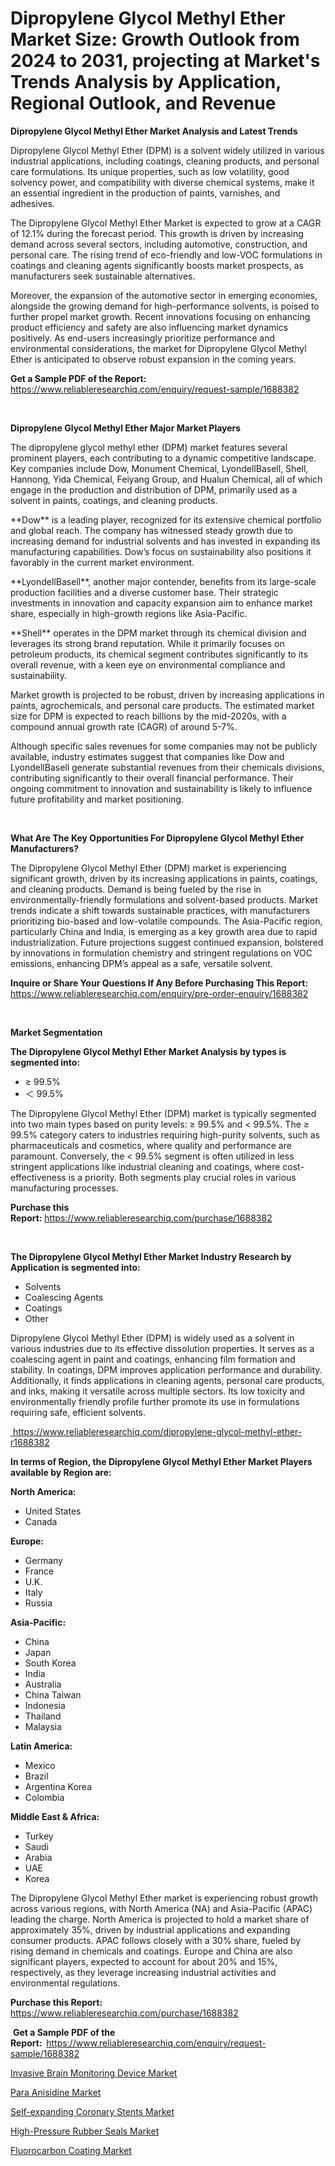 <p><h1>Dipropylene Glycol Methyl Ether Market Size: Growth Outlook from 2024 to 2031, projecting at Market's Trends Analysis by Application, Regional Outlook, and Revenue</h1></p><p><strong>Dipropylene Glycol Methyl Ether Market Analysis and Latest Trends</strong></p>
<p><p>Dipropylene Glycol Methyl Ether (DPM) is a solvent widely utilized in various industrial applications, including coatings, cleaning products, and personal care formulations. Its unique properties, such as low volatility, good solvency power, and compatibility with diverse chemical systems, make it an essential ingredient in the production of paints, varnishes, and adhesives.</p><p>The Dipropylene Glycol Methyl Ether Market is expected to grow at a CAGR of 12.1% during the forecast period. This growth is driven by increasing demand across several sectors, including automotive, construction, and personal care. The rising trend of eco-friendly and low-VOC formulations in coatings and cleaning agents significantly boosts market prospects, as manufacturers seek sustainable alternatives.</p><p>Moreover, the expansion of the automotive sector in emerging economies, alongside the growing demand for high-performance solvents, is poised to further propel market growth. Recent innovations focusing on enhancing product efficiency and safety are also influencing market dynamics positively. As end-users increasingly prioritize performance and environmental considerations, the market for Dipropylene Glycol Methyl Ether is anticipated to observe robust expansion in the coming years.</p></p>
<p><strong>Get a Sample PDF of the Report:&nbsp;</strong> <a href="https://www.reliableresearchiq.com/enquiry/request-sample/1688382?utm_campaign=1117&utm_medium=2&utm_source=Github&utm_content=ia&utm_term=09112024&utm_id=dipropylene-glycol-methyl-ether">https://www.reliableresearchiq.com/enquiry/request-sample/1688382</a></p>
<p>&nbsp;</p>
<p><strong>Dipropylene Glycol Methyl Ether Major Market Players</strong></p>
<p><p>The dipropylene glycol methyl ether (DPM) market features several prominent players, each contributing to a dynamic competitive landscape. Key companies include Dow, Monument Chemical, LyondellBasell, Shell, Hannong, Yida Chemical, Feiyang Group, and Hualun Chemical, all of which engage in the production and distribution of DPM, primarily used as a solvent in paints, coatings, and cleaning products.</p><p>**Dow** is a leading player, recognized for its extensive chemical portfolio and global reach. The company has witnessed steady growth due to increasing demand for industrial solvents and has invested in expanding its manufacturing capabilities. Dow’s focus on sustainability also positions it favorably in the current market environment.</p><p>**LyondellBasell**, another major contender, benefits from its large-scale production facilities and a diverse customer base. Their strategic investments in innovation and capacity expansion aim to enhance market share, especially in high-growth regions like Asia-Pacific.</p><p>**Shell** operates in the DPM market through its chemical division and leverages its strong brand reputation. While it primarily focuses on petroleum products, its chemical segment contributes significantly to its overall revenue, with a keen eye on environmental compliance and sustainability.</p><p>Market growth is projected to be robust, driven by increasing applications in paints, agrochemicals, and personal care products. The estimated market size for DPM is expected to reach billions by the mid-2020s, with a compound annual growth rate (CAGR) of around 5-7%.</p><p>Although specific sales revenues for some companies may not be publicly available, industry estimates suggest that companies like Dow and LyondellBasell generate substantial revenues from their chemicals divisions, contributing significantly to their overall financial performance. Their ongoing commitment to innovation and sustainability is likely to influence future profitability and market positioning.</p></p>
<p>&nbsp;</p>
<p><strong>What Are The Key Opportunities For Dipropylene Glycol Methyl Ether Manufacturers?</strong></p>
<p><p>The Dipropylene Glycol Methyl Ether (DPM) market is experiencing significant growth, driven by its increasing applications in paints, coatings, and cleaning products. Demand is being fueled by the rise in environmentally-friendly formulations and solvent-based products. Market trends indicate a shift towards sustainable practices, with manufacturers prioritizing bio-based and low-volatile compounds. The Asia-Pacific region, particularly China and India, is emerging as a key growth area due to rapid industrialization. Future projections suggest continued expansion, bolstered by innovations in formulation chemistry and stringent regulations on VOC emissions, enhancing DPM’s appeal as a safe, versatile solvent.</p></p>
<p><strong>Inquire or Share Your Questions If Any Before Purchasing This Report:</strong> <a href="https://www.reliableresearchiq.com/enquiry/pre-order-enquiry/1688382?utm_campaign=1117&utm_medium=2&utm_source=Github&utm_content=ia&utm_term=09112024&utm_id=dipropylene-glycol-methyl-ether">https://www.reliableresearchiq.com/enquiry/pre-order-enquiry/1688382</a></p>
<p>&nbsp;</p>
<p><strong>Market Segmentation</strong></p>
<p><strong>The Dipropylene Glycol Methyl Ether Market Analysis by types is segmented into:</strong></p>
<p><ul><li>≥ 99.5%</li><li>＜ 99.5%</li></ul></p>
<p><p>The Dipropylene Glycol Methyl Ether (DPM) market is typically segmented into two main types based on purity levels: ≥ 99.5% and < 99.5%. The ≥ 99.5% category caters to industries requiring high-purity solvents, such as pharmaceuticals and cosmetics, where quality and performance are paramount. Conversely, the < 99.5% segment is often utilized in less stringent applications like industrial cleaning and coatings, where cost-effectiveness is a priority. Both segments play crucial roles in various manufacturing processes.</p></p>
<p><strong>Purchase this Report:&nbsp;</strong><a href="https://www.reliableresearchiq.com/purchase/1688382?utm_campaign=1117&utm_medium=2&utm_source=Github&utm_content=ia&utm_term=09112024&utm_id=dipropylene-glycol-methyl-ether">https://www.reliableresearchiq.com/purchase/1688382</a></p>
<p>&nbsp;</p>
<p><strong>The Dipropylene Glycol Methyl Ether Market Industry Research by Application is segmented into:</strong></p>
<p><ul><li>Solvents</li><li>Coalescing Agents</li><li>Coatings</li><li>Other</li></ul></p>
<p><p>Dipropylene Glycol Methyl Ether (DPM) is widely used as a solvent in various industries due to its effective dissolution properties. It serves as a coalescing agent in paint and coatings, enhancing film formation and stability. In coatings, DPM improves application performance and durability. Additionally, it finds applications in cleaning agents, personal care products, and inks, making it versatile across multiple sectors. Its low toxicity and environmentally friendly profile further promote its use in formulations requiring safe, efficient solvents.</p></p>
<p><a href="https://www.reliableresearchiq.com/dipropylene-glycol-methyl-ether-r1688382?utm_campaign=1117&utm_medium=2&utm_source=Github&utm_content=ia&utm_term=09112024&utm_id=dipropylene-glycol-methyl-ether">&nbsp;https://www.reliableresearchiq.com/dipropylene-glycol-methyl-ether-r1688382</a></p>
<p><strong>In terms of Region, the Dipropylene Glycol Methyl Ether Market Players available by Region are:</strong></p>
<p>
    <p> <strong> North America: </strong>
        <ul>
            <li>United States</li>
            <li>Canada</li>
        </ul>
        </p> 
    <p> <strong> Europe: </strong>
        <ul>
            <li>Germany</li>
            <li>France</li>
            <li>U.K.</li>
            <li>Italy</li>
            <li>Russia</li>
        </ul>
        </p> 
    <p> <strong> Asia-Pacific: </strong>
        <ul>
            <li>China</li>
            <li>Japan</li>
            <li>South Korea</li>
            <li>India</li>
            <li>Australia</li>
            <li>China Taiwan</li>
            <li>Indonesia</li>
            <li>Thailand</li>
            <li>Malaysia</li>
        </ul>
        </p> 
    <p> <strong> Latin America: </strong>
        <ul>
            <li>Mexico</li>
            <li>Brazil</li>
            <li>Argentina Korea</li>
            <li>Colombia</li>
        </ul>
        </p> 
    <p> <strong> Middle East & Africa: </strong>
        <ul>
            <li>Turkey</li>
            <li>Saudi</li>
            <li>Arabia</li>
            <li>UAE</li>
            <li>Korea</li>
        </ul>
    </p>
    </p>
<p><p>The Dipropylene Glycol Methyl Ether market is experiencing robust growth across various regions, with North America (NA) and Asia-Pacific (APAC) leading the charge. North America is projected to hold a market share of approximately 35%, driven by industrial applications and expanding consumer products. APAC follows closely with a 30% share, fueled by rising demand in chemicals and coatings. Europe and China are also significant players, expected to account for about 20% and 15%, respectively, as they leverage increasing industrial activities and environmental regulations.</p></p>
<p><strong>Purchase this Report: </strong><a href="https://www.reliableresearchiq.com/purchase/1688382?utm_campaign=1117&utm_medium=2&utm_source=Github&utm_content=ia&utm_term=09112024&utm_id=dipropylene-glycol-methyl-ether">https://www.reliableresearchiq.com/purchase/1688382</a></p>
<p>&nbsp;<strong>Get a Sample PDF of the Report:&nbsp;&nbsp;</strong><a href="https://www.reliableresearchiq.com/enquiry/request-sample/1688382?utm_campaign=1117&utm_medium=2&utm_source=Github&utm_content=ia&utm_term=09112024&utm_id=dipropylene-glycol-methyl-ether">https://www.reliableresearchiq.com/enquiry/request-sample/1688382</a></p>
<p><strong></strong></p>
<p><p><a href="https://issuu.com/reportprime-2/docs/invasive-brain-monitoring-device-ma_ce8453c70d6536?utm_campaign=1117&utm_medium=2&utm_source=Github&utm_content=ia&utm_term=09112024&utm_id=dipropylene-glycol-methyl-ether">Invasive Brain Monitoring Device Market</a></p><p><a href="https://github.com/siennagx1ahafter/Market-Research-Report-List-1/blob/main/para-anisidine-market.md?utm_campaign=1117&utm_medium=2&utm_source=Github&utm_content=ia&utm_term=09112024&utm_id=dipropylene-glycol-methyl-ether">Para Anisidine Market</a></p><p><a href="https://issuu.com/reportprime-2/docs/self-expanding-coronary-stents-mark_12881ff9a642c3?utm_campaign=1117&utm_medium=2&utm_source=Github&utm_content=ia&utm_term=09112024&utm_id=dipropylene-glycol-methyl-ether">Self-expanding Coronary Stents Market</a></p><p><a href="https://www.linkedin.com/pulse/investment-opportunities-high-pressure-rubber-seals-sector-mk56c?utm_campaign=1117&utm_medium=2&utm_source=Github&utm_content=ia&utm_term=09112024&utm_id=dipropylene-glycol-methyl-ether">High-Pressure Rubber Seals Market</a></p><p><a href="https://github.com/cairotmbrowne3cq/Market-Research-Report-List-1/blob/main/fluorocarbon-coating-market.md?utm_campaign=1117&utm_medium=2&utm_source=Github&utm_content=ia&utm_term=09112024&utm_id=dipropylene-glycol-methyl-ether">Fluorocarbon Coating Market</a></p></p>